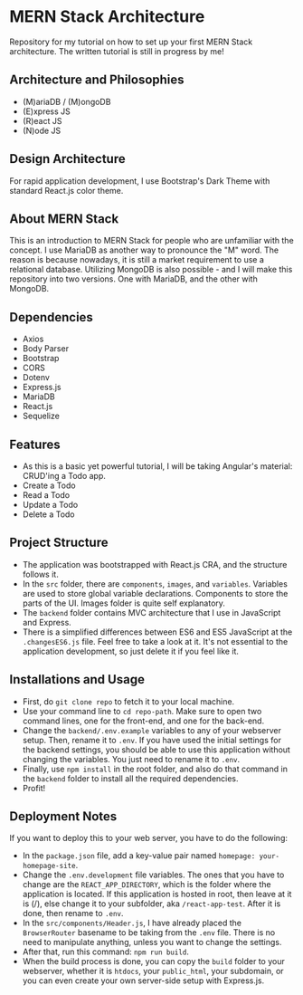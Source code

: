 # MERN Stack Architecture
Repository for my tutorial on how to set up your first MERN Stack architecture. The written tutorial is still in progress by me!

## Architecture and Philosophies
* (M)ariaDB / (M)ongoDB
* (E)xpress JS
* (R)eact JS
* (N)ode JS

## Design Architecture
For rapid application development, I use Bootstrap's Dark Theme with standard React.js color theme.

## About MERN Stack
This is an introduction to MERN Stack for people who are unfamiliar with the concept. I use MariaDB as another way to pronounce the "M" word. The reason is because nowadays, it is still a market requirement to use a relational database. Utilizing MongoDB is also possible - and I will make this repository into two versions. One with MariaDB, and the other with MongoDB.

## Dependencies
* Axios
* Body Parser
* Bootstrap
* CORS
* Dotenv
* Express.js
* MariaDB
* React.js
* Sequelize

## Features
* As this is a basic yet powerful tutorial, I will be taking Angular's material: CRUD'ing a Todo app.
* Create a Todo
* Read a Todo
* Update a Todo
* Delete a Todo

## Project Structure
* The application was bootstrapped with React.js CRA, and the structure follows it.
* In the `src` folder, there are `components`, `images`, and `variables`. Variables are used to store global variable declarations. Components to store the parts of the UI. Images folder is quite self explanatory.
* The `backend` folder contains MVC architecture that I use in JavaScript and Express.
* There is a simplified differences between ES6 and ES5 JavaScript at the `.changesES6.js` file. Feel free to take a look at it. It's not essential to the application development, so just delete it if you feel like it.

## Installations and Usage
* First, do `git clone repo` to fetch it to your local machine.
* Use your command line to `cd repo-path`. Make sure to open two command lines, one for the front-end, and one for the back-end.
* Change the `backend/.env.example` variables to any of your webserver setup. Then, rename it to `.env`. If you have used the initial settings for the backend settings, you should be able to use this application without changing the variables. You just need to rename it to `.env`.
* Finally, use `npm install` in the root folder, and also do that command in the `backend` folder to install all the required dependencies.
* Profit!

## Deployment Notes
If you want to deploy this to your web server, you have to do the following:
* In the `package.json` file, add a key-value pair named `homepage: your-homepage-site`.
* Change the `.env.development` file variables. The ones that you have to change are the `REACT_APP_DIRECTORY`, which is the folder where the application is located. If this application is hosted in root, then leave at it is (/), else change it to your subfolder, aka `/react-app-test`. After it is done, then rename to `.env`.
* In the `src/components/Header.js`, I have already placed the `BrowserRouter` basename to be taking from the `.env` file. There is no need to manipulate anything, unless you want to change the settings.
* After that, run this command: `npm run build`.
* When the build process is done, you can copy the `build` folder to your webserver, whether it is `htdocs`, your `public_html`, your subdomain, or you can even create your own server-side setup with Express.js.